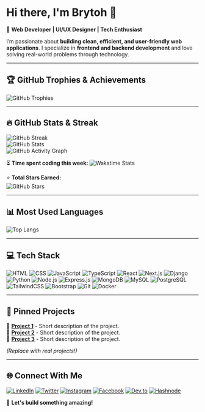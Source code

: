 # Hi there, I'm Brytoh 👋
🚀 **Web Developer | UI/UX Designer | Tech Enthusiast**  

I’m passionate about **building clean, efficient, and user-friendly web applications**. I specialize in **frontend and backend development** and love solving real-world problems through technology.  

---

## 🏆 GitHub Trophies & Achievements
![GitHub Trophies](https://github-profile-trophy.vercel.app/?username=Brytoh&theme=radical&no-frame=true&no-bg=true&margin-w=5)

---

## 🔥 GitHub Stats & Streak
![GitHub Streak](https://github-readme-streak-stats.herokuapp.com/?user=Brytoh&theme=tokyonight&hide_border=true)  
![GitHub Stats](https://github-readme-stats.vercel.app/api?username=Brytoh&show_icons=true&theme=gruvbox&hide_border=true&count_private=true&include_all_commits=true&token=YOUR_GITHUB_TOKEN)  
![GitHub Activity Graph](https://github-readme-activity-graph.vercel.app/graph?username=Brytoh&theme=dracula)  

⏳ **Time spent coding this week:**
![Wakatime Stats](https://github-readme-stats.vercel.app/api/wakatime?username=Brytoh&theme=tokyonight)

⭐ **Total Stars Earned:**  
![GitHub Stars](https://img.shields.io/github/stars/Brytoh?affiliations=OWNER%2CCOLLABORATOR&style=for-the-badge&color=yellow)

---

## 📊 Most Used Languages
![Top Langs](https://github-readme-stats.vercel.app/api/top-langs/?username=Brytoh&layout=compact&theme=tokyonight&count_private=true)

---

## 💻 Tech Stack
![HTML](https://img.shields.io/badge/HTML-E34F26?style=flat-square&logo=html5&logoColor=white)
![CSS](https://img.shields.io/badge/CSS-1572B6?style=flat-square&logo=css3&logoColor=white)
![JavaScript](https://img.shields.io/badge/JavaScript-F7DF1E?style=flat-square&logo=javascript&logoColor=black)
![TypeScript](https://img.shields.io/badge/TypeScript-007ACC?style=flat-square&logo=typescript&logoColor=white)
![React](https://img.shields.io/badge/React-61DAFB?style=flat-square&logo=react&logoColor=black)
![Next.js](https://img.shields.io/badge/Next.js-000000?style=flat-square&logo=nextdotjs&logoColor=white)
![Django](https://img.shields.io/badge/Django-092E20?style=flat-square&logo=django&logoColor=white)
![Python](https://img.shields.io/badge/Python-3776AB?style=flat-square&logo=python&logoColor=white)
![Node.js](https://img.shields.io/badge/Node.js-43853D?style=flat-square&logo=node.js&logoColor=white)
![Express.js](https://img.shields.io/badge/Express.js-000000?style=flat-square&logo=express&logoColor=white)
![MongoDB](https://img.shields.io/badge/MongoDB-47A248?style=flat-square&logo=mongodb&logoColor=white)
![MySQL](https://img.shields.io/badge/MySQL-4479A1?style=flat-square&logo=mysql&logoColor=white)
![PostgreSQL](https://img.shields.io/badge/PostgreSQL-336791?style=flat-square&logo=postgresql&logoColor=white)
![TailwindCSS](https://img.shields.io/badge/TailwindCSS-38B2AC?style=flat-square&logo=tailwind-css&logoColor=white)
![Bootstrap](https://img.shields.io/badge/Bootstrap-563D7C?style=flat-square&logo=bootstrap&logoColor=white)
![Git](https://img.shields.io/badge/Git-F05032?style=flat-square&logo=git&logoColor=white)
![Docker](https://img.shields.io/badge/Docker-2496ED?style=flat-square&logo=docker&logoColor=white)

---

## 📌 Pinned Projects
🔹 [**Project 1**](https://github.com/Brytoh/project1) - Short description of the project.  
🔹 [**Project 2**](https://github.com/Brytoh/project2) - Short description of the project.  
🔹 [**Project 3**](https://github.com/Brytoh/project3) - Short description of the project.  

_(Replace with real projects!)_

---

## 🌐 Connect With Me
[![LinkedIn](https://img.shields.io/badge/LinkedIn-blue?style=flat-square&logo=linkedin)](your-linkedin-link)
[![Twitter](https://img.shields.io/badge/Twitter-blue?style=flat-square&logo=twitter)](your-twitter-link)
[![Instagram](https://img.shields.io/badge/Instagram-E4405F?style=flat-square&logo=instagram&logoColor=white)](your-instagram-link)
[![Facebook](https://img.shields.io/badge/Facebook-1877F2?style=flat-square&logo=facebook&logoColor=white)](your-facebook-link)
[![Dev.to](https://img.shields.io/badge/Dev.to-0A0A0A?style=flat-square&logo=dev.to&logoColor=white)](your-devto-link)
[![Hashnode](https://img.shields.io/badge/Hashnode-2962FF?style=flat-square&logo=hashnode&logoColor=white)](your-hashnode-link)

🚀 **Let's build something amazing!**
